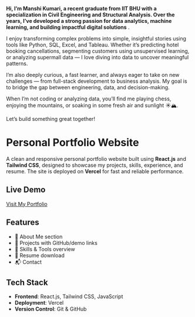 **Hi, I’m Manshi Kumari, a recent graduate from IIT BHU with a specialization in Civil Engineering and Structural Analysis. Over the years, I’ve developed a strong passion for data analytics, machine learning, and building impactful digital solutions** .

I enjoy transforming complex problems into simple, insightful stories using tools like Python, SQL, Excel, and Tableau. Whether it’s predicting hotel booking cancellations, segmenting customers using unsupervised learning, or analyzing supermall data — I love diving into data to uncover meaningful patterns.

I’m also deeply curious, a fast learner, and always eager to take on new challenges — from full-stack development to business analysis. My goal is to bridge the gap between engineering, data, and decision-making.

When I’m not coding or analyzing data, you’ll find me playing chess, enjoying the mountains, or soaking in some fresh air and sunlight ☀️🏔️.

Let’s build something great together!



# Personal Portfolio Website

A clean and responsive personal portfolio website built using **React.js** and **Tailwind CSS**, designed to showcase my projects, skills, experience, and resume. The site is deployed on **Vercel** for fast and reliable performance.

## Live Demo

[Visit My Portfolio](https://portfolio/)

## Features

- 📄 About Me section
- 💼 Projects with GitHub/demo links
- 🧠 Skills & Tools overview
- 📑 Resume download
- 📬 Contact 


## Tech Stack

- **Frontend**: React.js, Tailwind CSS, JavaScript
- **Deployment**: Vercel
- **Version Control**: Git & GitHub

